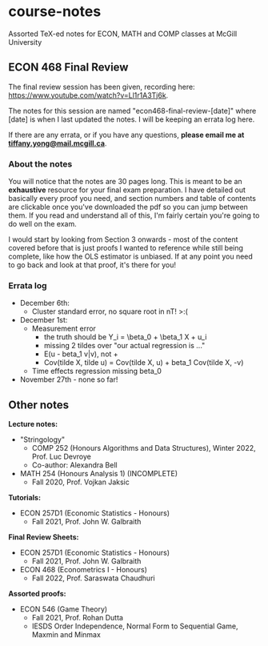 # course-notes
Assorted TeX-ed notes for ECON, MATH and COMP classes at McGill University

## ECON 468 Final Review

The final review session has been given, recording here: https://www.youtube.com/watch?v=Ll1r1A3Tj6k.

The notes for this session are named "econ468-final-review-[date]" where [date] is when I last updated the notes. I will be keeping an errata log here.

If there are any errata, or if you have any questions, **please email me at tiffany.yong@mail.mcgill.ca**. 


### About the notes

You will notice that the notes are 30 pages long. This is meant to be an **exhaustive** resource for your final exam preparation. I have detailed out basically every proof you need, and section numbers and table of contents are clickable once you've downloaded the pdf so you can jump between them. If you read and understand all of this, I'm fairly certain you're going to do well on the exam. 

I would start by looking from Section 3 onwards - most of the content covered before that is just proofs I wanted to reference while still being complete, like how the OLS estimator is unbiased. If at any point you need to go back and look at that proof, it's there for you!


### Errata log

- December 6th:
  - Cluster standard error, no square root in nT! >:(
- December 1st:
  - Measurement error
    - the truth should be Y_i = \beta_0 + \beta_1 X + u_i
    - missing 2 tildes over "our actual regression is ..."
    - E(u - beta_1 v|v), not +
    - Cov(tilde X, tilde u) = Cov(tilde X, u) + beta_1 Cov(tilde X, -v)
  - Time effects regression missing beta_0 
- November 27th - none so far!



## Other notes


**Lecture notes:**
- "Stringology" 
  - COMP 252 (Honours Algorithms and Data Structures), Winter 2022, Prof. Luc Devroye
  - Co-author: Alexandra Bell
- MATH 254 (Honours Analysis 1) (INCOMPLETE)
  - Fall 2020, Prof. Vojkan Jaksic


**Tutorials:**
- ECON 257D1 (Economic Statistics - Honours)
  - Fall 2021, Prof. John W. Galbraith


**Final Review Sheets:**
- ECON 257D1 (Economic Statistics - Honours)
  - Fall 2021, Prof. John W. Galbraith
- ECON 468 (Econometrics I - Honours)
  - Fall 2022, Prof. Saraswata Chaudhuri


**Assorted proofs:**
- ECON 546 (Game Theory)
  - Fall 2021, Prof. Rohan Dutta
  - IESDS Order Independence, Normal Form to Sequential Game, Maxmin and Minmax

